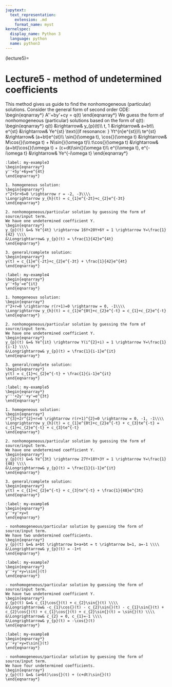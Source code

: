 ```yaml
---
jupytext:
  text_representation:
    extension: .md
    format_name: myst
kernelspec:
  display_name: Python 3
  language: python
  name: python3
---
```


(lecture5)=

# Lecture5 - method of undetermined coefficients
This method gives us guide to find the nonhomogeneous (particular) solutions.
Consider the general form of second order ODE:
\begin{eqnarray*}
A''+by'+cy = q(t)
\end{eqnarray*}
We guess the form of nonhomogeneous (particular) solutions based on the form of q(t):
\begin{eqnarray*}
q(t) &\rightarrow& y_{p}(t)\\\\
t, 1 &\rightarrow& a+bt\\\\
e^{st} &\rightarrow& Ye^{st} \text{(if resonance: } Yt^{n}e^{st})\\\\
te^{st} &\rightarrow& (a+bt)e^{st}\\\\
\sin{}(\omega t), \cos{}(\omega t) &\rightarrow& M\cos{}(\omega t) + N\sin{}(\omega t)\\\\
t\cos{}(\omega t) &\rightarrow& (a+bt)\cos{}(\omega t) + (c+dt)\sin{}(\omega t)\\\\
e^{i\omega t}, e^{-i\omega t} &\rightarrow& Ye^{-i\omega t}
\end{eqnarray*}


````{prf:example}
:label: my-example3
\begin{eqnarray*}
y''+5y'+6y=e^{4t}
\end{eqnarray*}

1. homogeneous solution:
\begin{eqnarray*}
r^2+5r+6=0 \rightarrow r = -2, -3\\\\
\Longrightarrow y_{h}(t) = c_{1}e^{-2t}+c_{2}e^{-3t}
\end{eqnarray*}

2. nonhomogeneous/particular solution by guessing the form of source/input term.
We have one undetermined coefficient Y.
\begin{eqnarray*}
y_{p}(t) &=& Ye^{4t} \rightarrow 16Y+20Y+6Y = 1 \rightarrow Y=\frac{1}{42} \\\\
&\Longrightarrow& y_{p}(t) = \frac{1}{42}e^{4t}
\end{eqnarray*}

3. general/complete solution:
\begin{eqnarray*}
y(t) = c_{1}e^{-2t}+c_{2}e^{-3t} + \frac{1}{42}e^{4t}
\end{eqnarray*}

````

````{prf:example}
:label: my-example4
\begin{eqnarray*}
y''+5y'=e^{it}
\end{eqnarray*}

1. homogeneous solution:
\begin{eqnarray*}
r^2+r=0 \rightarrow r(r+1)=0 \rightarrow = 0, -1\\\\
\Longrightarrow y_{h}(t) = c_{1}e^{0t}+c_{2}e^{-t} = c_{1}+c_{2}e^{-t}
\end{eqnarray*}

2. nonhomogeneous/particular solution by guessing the form of source/input term.
We have one undetermined coefficient Y.
\begin{eqnarray*}
y_{p}(t) &=& Ye^{it} \rightarrow Y(i^{2}+i) = 1 \rightarrow Y=\frac{1}{i-1} \\\\
&\Longrightarrow& y_{p}(t) = \frac{1}{i-1}e^{it}
\end{eqnarray*}

3. general/complete solution:
\begin{eqnarray*}
y(t) = c_{1}+c_{2}e^{-t} + \frac{1}{i-1}e^{it}
\end{eqnarray*}

````

````{prf:example}
:label: my-example5
\begin{eqnarray*}
y'''+2y''+y'=e^{3t}
\end{eqnarray*}

1. homogeneous solution:      
\begin{eqnarray*}
r^{3}+2r^{2}+r=0 \rightarrow r(r+1)^{2}=0 \rightarrow = 0, -1, -1\\\\
\Longrightarrow y_{h}(t) = c_{1}e^{0t}+c_{2}e^{-t} + c_{3}te^{-t} = c_{1}+c_{2}e^{-t} + c_{3}te^{-t}
\end{eqnarray*}

2. nonhomogeneous/particular solution by guessing the form of source/input term.
We have one undetermined coefficient Y.
\begin{eqnarray*}
y_{p}(t) &=& Ye^{3t} \rightarrow 27Y+18Y+3Y = 1 \rightarrow Y=\frac{1}{48} \\\\
&\Longrightarrow& y_{p}(t) = \frac{1}{i-1}e^{it}
\end{eqnarray*}

3. general/complete solution:
\begin{eqnarray*}
y(t) = c_{1}+c_{2}e^{-t} + c_{3}te^{-t} + \frac{1}{48}e^{3t}
\end{eqnarray*}

````

````{prf:example}
:label: my-example6
\begin{eqnarray*}
y''+y'+y=t
\end{eqnarray*}

- nonhomogeneous/particular solution by guessing the form of source/input term.
We have two undetermined coefficients.
\begin{eqnarray*}
y_{p}(t) &=& a+bt \rightarrow b+a+bt = t \rightarrow b=1, a=-1 \\\\
&\Longrightarrow& y_{p}(t) = -1+t
\end{eqnarray*}

````

````{prf:example}
:label: my-example7
\begin{eqnarray*}
y''+y'+y=\sin{}(t)
\end{eqnarray*}

- nonhomogeneous/particular solution by guessing the form of source/input term.
We have two undetermined coefficient Y.
\begin{eqnarray*}
y_{p}(t) &=& c_{1}\cos{}(t) + c_{2}\sin{}(t) \\\\
&\Longrightarrow& -c_{1}\cos{}(t) - c_{2}\sin{}(t) - c_{1}\sin{}(t) + c_{2}\cos{}(t) + c_{1}\cos{}(t) + c_{2}\sin{}(t) = \sin{}(t) \\\\
&\Longrightarrow& c_{2} = 0, c_{1}=-1 \\\\
&\Longrightarrow& y_{p}(t) = -\cos{}(t)
\end{eqnarray*}

````

````{prf:example}
:label: my-example8
\begin{eqnarray*}
y''+y'+y=t\sin{}(t)
\end{eqnarray*}

- nonhomogeneous/particular solution by guessing the form of source/input term.
We have four undetermined coefficients.
\begin{eqnarray*}
y_{p}(t) &=& (a+bt)\cos{}(t) + (c+dt)\sin{}(t)
\end{eqnarray*}

````






